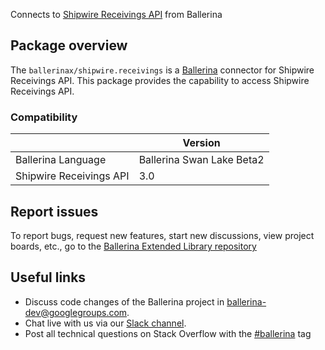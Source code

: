 Connects to [Shipwire Receivings API](https://www.shipwire.com/developers/receiving) from Ballerina

## Package overview
The `ballerinax/shipwire.receivings` is a [Ballerina](https://ballerina.io/) connector for Shipwire Receivings API.
This package provides the capability to access Shipwire Receivings API.

### Compatibility
|                                   | Version                         |
|-----------------------------------|---------------------------------|
| Ballerina Language                | Ballerina Swan Lake Beta2       | 
| Shipwire Receivings API           | 3.0                             |

## Report issues
To report bugs, request new features, start new discussions, view project boards, etc., go to the [Ballerina Extended Library repository](https://github.com/ballerina-platform/ballerina-extended-library)

## Useful links
- Discuss code changes of the Ballerina project in [ballerina-dev@googlegroups.com](mailto:ballerina-dev@googlegroups.com).
- Chat live with us via our [Slack channel](https://ballerina.io/community/slack/).
- Post all technical questions on Stack Overflow with the [#ballerina](https://stackoverflow.com/questions/tagged/ballerina) tag
